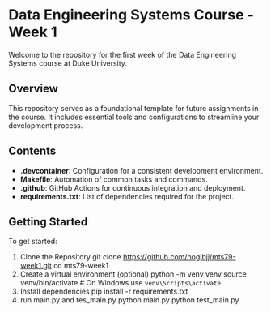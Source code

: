 # Data Engineering Systems Course - Week 1

Welcome to the repository for the first week of the Data Engineering Systems course at Duke University. 

## Overview

This repository serves as a foundational template for future assignments in the course. It includes essential tools and configurations to streamline your development process.

## Contents

- **.devcontainer**: Configuration for a consistent development environment.
- **Makefile**: Automation of common tasks and commands.
- **.github**: GitHub Actions for continuous integration and deployment.
- **requirements.txt**: List of dependencies required for the project.

## Getting Started

To get started:
1. Clone the Repository
git clone https://github.com/nogibjj/mts79-week1.git
cd mts79-week1
2. Create a virtual environment (optional)
python -m venv venv
source venv/bin/activate  # On Windows use `venv\Scripts\activate`
3. Install dependencies
pip install -r requirements.txt
4. run main.py and tes_main.py
python main.py
python test_main.py


